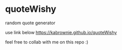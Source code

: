 # quoteWishy

random quote generator
      
use link below
https://kabrownie.github.io/quoteWishy

feel free to collab with me on this repo :)
